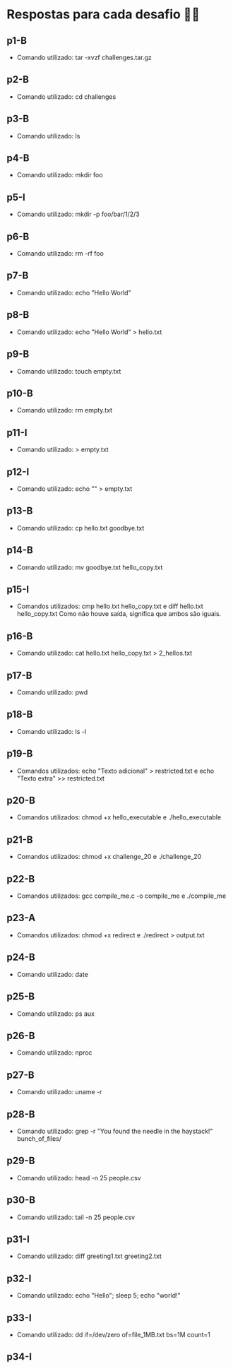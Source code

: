 # Respostas para cada desafio 👩‍💻

## p1-B

- Comando utilizado: tar -xvzf challenges.tar.gz

## p2-B

- Comando utilizado: cd challenges

## p3-B

- Comando utilizado: ls

## p4-B

- Comando utilizado: mkdir foo

## p5-I

- Comando utilizado: mkdir -p foo/bar/1/2/3

## p6-B

- Comando utilizado: rm -rf foo

## p7-B

- Comando utilizado: echo "Hello World"

## p8-B

- Comando utilizado: echo "Hello World" > hello.txt

## p9-B

- Comando utilizado: touch empty.txt

## p10-B

- Comando utilizado: rm empty.txt

## p11-I

- Comando utilizado: > empty.txt

## p12-I

- Comando utilizado: echo "" > empty.txt

## p13-B

- Comando utilizado: cp hello.txt goodbye.txt

## p14-B

- Comando utilizado: mv goodbye.txt hello_copy.txt

## p15-I

- Comandos utilizados: cmp hello.txt hello_copy.txt
  e
  diff hello.txt hello_copy.txt
  Como não houve saída, significa que ambos são iguais.

## p16-B

- Comando utilizado: cat hello.txt hello_copy.txt > 2_hellos.txt

## p17-B

- Comando utilizado: pwd

## p18-B

- Comando utilizado: ls -l

## p19-B

- Comandos utilizados: echo "Texto adicional" > restricted.txt
  e
  echo "Texto extra" >> restricted.txt

## p20-B

- Comandos utilizados: chmod +x hello_executable
  e
  ./hello_executable

## p21-B

- Comandos utilizados: chmod +x challenge_20
  e
  ./challenge_20

## p22-B

- Comandos utilizados: gcc compile_me.c -o compile_me
  e
  ./compile_me

## p23-A

- Comandos utilizados: chmod +x redirect
  e
  ./redirect > output.txt

## p24-B

- Comando utilizado: date

## p25-B

- Comando utilizado: ps aux

## p26-B

- Comando utilizado: nproc

## p27-B

- Comando utilizado: uname -r

## p28-B

- Comando utilizado: grep -r "You found the needle in the haystack!" bunch_of_files/

## p29-B

- Comando utilizado: head -n 25 people.csv

## p30-B

- Comando utilizado: tail -n 25 people.csv

## p31-I

- Comando utilizado: diff greeting1.txt greeting2.txt

## p32-I

- Comando utilizado: echo "Hello"; sleep 5; echo "world!"

## p33-I

- Comando utilizado: dd if=/dev/zero of=file_1MB.txt bs=1M count=1

## p34-I
